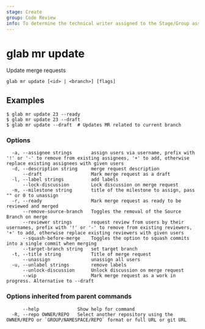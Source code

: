 ```yaml
---
stage: Create
group: Code Review
info: To determine the technical writer assigned to the Stage/Group associated with this page, see https://about.gitlab.com/handbook/product/ux/technical-writing/#assignments
---
```


<!--
This documentation is auto generated by a script.
Please do not edit this file directly, check cmd/gen-docs/docs.go.
-->

# glab mr update

Update merge requests

```plaintext
glab mr update [<id> | <branch>] [flags]
```

## Examples

```plaintext
$ glab mr update 23 --ready
$ glab mr update 23 --draft
$ glab mr update --draft  # Updates MR related to current branch

```

### Options

```plaintext
  -a, --assignee strings       assign users via username, prefix with '!' or '-' to remove from existing assignees, '+' to add, otherwise replace existing assignees with given users
  -d, --description string     merge request description
      --draft                  Mark merge request as a draft
  -l, --label strings          add labels
      --lock-discussion        Lock discussion on merge request
  -m, --milestone string       title of the milestone to assign, pass "" or 0 to unassign
  -r, --ready                  Mark merge request as ready to be reviewed and merged
      --remove-source-branch   Toggles the removal of the Source Branch on merge
      --reviewer strings       request review from users by their usernames, prefix with '!' or '-' to remove from existing reviewers, '+' to add, otherwise replace existing reviewers with given users
      --squash-before-merge    Toggles the option to squash commits into a single commit when merging
      --target-branch string   set target branch
  -t, --title string           Title of merge request
      --unassign               unassign all users
  -u, --unlabel strings        remove labels
      --unlock-discussion      Unlock discussion on merge request
      --wip                    Mark merge request as a work in progress. Alternative to --draft
```

### Options inherited from parent commands

```plaintext
      --help              Show help for command
  -R, --repo OWNER/REPO   Select another repository using the OWNER/REPO or `GROUP/NAMESPACE/REPO` format or full URL or git URL
```

